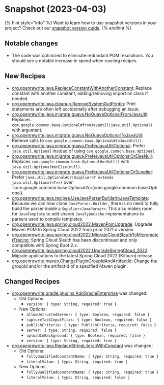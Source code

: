 # Snapshot (2023-04-03)

{% hint style="info" %}
Want to learn how to use snapshot versions in your project? Check out our [snapshot version guide](../reference/snapshot-instructions.md).
{% endhint %}

## Notable changes

* The code was optimized to eliminate redundant POM resolutions. You should see a notable increase in speed when running recipes.&#x20;

## New Recipes

* [org.openrewrite.java.ReplaceConstantWithAnotherConstant](https://docs.openrewrite.org/reference/recipes/java/replaceconstantwithanotherconstant): Replace constant with another constant, adding/removing import on class if needed.
* [org.openrewrite.java.cleanup.RemoveSystemOutPrintln](https://docs.openrewrite.org/reference/recipes/java/cleanup/removesystemoutprintln): Print statements are often left accidentally after debugging an issue.
* [org.openrewrite.java.migrate.guava.NoGuavaOptionalFromJavaUtil](https://docs.openrewrite.org/reference/recipes/java/migrate/guava/noguavaoptionalfromjavautil): Replaces `com.google.common.base.Optional#fromJavaUtil(java.util.Optional)` with argument.
* [org.openrewrite.java.migrate.guava.NoGuavaOptionalToJavaUtil](https://docs.openrewrite.org/reference/recipes/java/migrate/guava/noguavaoptionaltojavautil): Remove calls to `com.google.common.base.Optional#toJavaUtil()`.
* [org.openrewrite.java.migrate.guava.PreferJavaUtilOptional](https://docs.openrewrite.org/reference/recipes/java/migrate/guava/preferjavautiloptional): Prefer `java.util.Optional` instead of using `com.google.common.base.Optional`.
* [org.openrewrite.java.migrate.guava.PreferJavaUtilOptionalOrElseNull](https://docs.openrewrite.org/reference/recipes/java/migrate/guava/preferjavautiloptionalorelsenull): Replaces `com.google.common.base.Optional#orNull()` with `java.util.Optional#orElse(null)`.
* [org.openrewrite.java.migrate.guava.PreferJavaUtilOptionalOrSupplier](https://docs.openrewrite.org/reference/recipes/java/migrate/guava/preferjavautiloptionalorsupplier): Prefer `java.util.Optional#or(Supplier<T extends java.util.Optional<T>>)` over \`com.google.common.base.Optional#or(com.google.common.base.Optional).
* [org.openrewrite.java.recipes.UseJavaParserBuilderInJavaTemplate](https://docs.openrewrite.org/reference/recipes/java/recipes/usejavaparserbuilderinjavatemplate): Because we can now clone `JavaParser.Builder`, there is no need to fully build the parser inside a `Supplier<JavaParser>`. This also makes room for `JavaTemplate` to add shared `JavaTypeCache` implementations to parsers used to compile templates.
* [org.openrewrite.java.spring.cloud2022.MavenPomUpgrade](https://docs.openrewrite.org/reference/recipes/java/spring/cloud2022/mavenpomupgrade): Upgrade Maven POM to Spring Cloud 2022 from prior 2021.x version.
* [org.openrewrite.java.spring.cloud2022.MigrateCloudSleuthToMicrometerTracing](https://docs.openrewrite.org/reference/recipes/java/spring/cloud2022/migratecloudsleuthtomicrometertracing): Spring Cloud Sleuth has been discontinued and only compatible with Spring Boot 2.x.
* [org.openrewrite.java.spring.cloud2022.UpgradeSpringCloud\_2022](https://docs.openrewrite.org/reference/recipes/java/spring/cloud2022/upgradespringcloud\_2022): Migrate applications to the latest Spring Cloud 2022 (Kilburn) release.
* [org.openrewrite.maven.ChangePluginGroupIdAndArtifactId](https://docs.openrewrite.org/reference/recipes/maven/changeplugingroupidandartifactid): Change the groupId and/or the artifactId of a specified Maven plugin.

## Changed Recipes

* [org.openrewrite.gradle.plugins.AddGradleEnterprise](https://docs.openrewrite.org/reference/recipes/gradle/plugins/addgradleenterprise) was changed:
  * Old Options:
    * `version: { type: String, required: true }`
  * New Options:
    * `allowUntrustedServer: { type: Boolean, required: false }`
    * `captureTaskInputFiles: { type: Boolean, required: false }`
    * `publishCriteria: { type: PublishCriteria, required: false }`
    * `server: { type: String, required: false }`
    * `uploadInBackground: { type: Boolean, required: false }`
    * `version: { type: String, required: true }`
* [org.openrewrite.java.ReplaceStringLiteralWithConstant](https://docs.openrewrite.org/reference/recipes/java/replacestringliteralwithconstant) was changed:
  * Old Options:
    * `fullyQualifiedConstantName: { type: String, required: true }`
    * `literalValue: { type: String, required: true }`
  * New Options:
    * `fullyQualifiedConstantName: { type: String, required: true }`
    * `literalValue: { type: String, required: false }`
